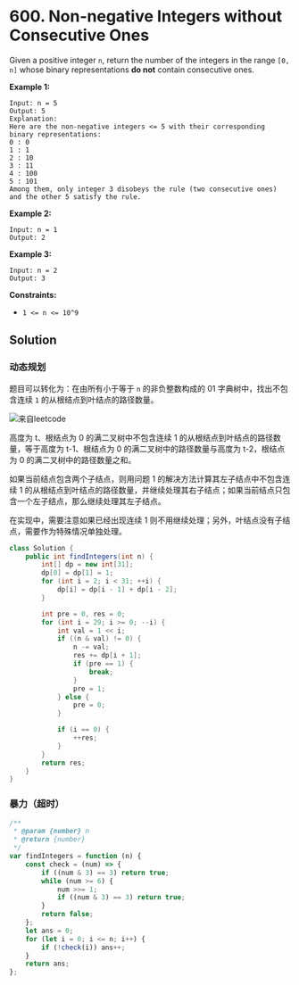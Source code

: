 # 600. Non-negative Integers without Consecutive Ones

Given a positive integer `n`, return the number of the integers in the range `[0, n]` whose binary representations **do not** contain consecutive ones.

**Example 1:**

```
Input: n = 5
Output: 5
Explanation:
Here are the non-negative integers <= 5 with their corresponding binary representations:
0 : 0
1 : 1
2 : 10
3 : 11
4 : 100
5 : 101
Among them, only integer 3 disobeys the rule (two consecutive ones) and the other 5 satisfy the rule.
```

**Example 2:**

```
Input: n = 1
Output: 2
```

**Example 3:**

```
Input: n = 2
Output: 3
```

**Constraints:**

-   `1 <= n <= 10^9`

## Solution

### 动态规划

题目可以转化为：在由所有小于等于 `n` 的非负整数构成的 01 字典树中，找出不包含连续 `1` 的从根结点到叶结点的路径数量。

![来自leetcode](https://assets.leetcode-cn.com/solution-static/600/g1.png)

高度为 t、根结点为 0 的满二叉树中不包含连续 1 的从根结点到叶结点的路径数量，等于高度为 t-1、根结点为 0 的满二叉树中的路径数量与高度为 t-2，根结点为 0 的满二叉树中的路径数量之和。

如果当前结点包含两个子结点，则用问题 1 的解决方法计算其左子结点中不包含连续 1 的从根结点到叶结点的路径数量，并继续处理其右子结点；如果当前结点只包含一个左子结点，那么继续处理其左子结点。

在实现中，需要注意如果已经出现连续 1 则不用继续处理；另外，叶结点没有子结点，需要作为特殊情况单独处理。

```java
class Solution {
    public int findIntegers(int n) {
        int[] dp = new int[31];
        dp[0] = dp[1] = 1;
        for (int i = 2; i < 31; ++i) {
            dp[i] = dp[i - 1] + dp[i - 2];
        }

        int pre = 0, res = 0;
        for (int i = 29; i >= 0; --i) {
            int val = 1 << i;
            if ((n & val) != 0) {
                n -= val;
                res += dp[i + 1];
                if (pre == 1) {
                    break;
                }
                pre = 1;
            } else {
                pre = 0;
            }

            if (i == 0) {
                ++res;
            }
        }
        return res;
    }
}
```

### 暴力（超时）

```javascript
/**
 * @param {number} n
 * @return {number}
 */
var findIntegers = function (n) {
    const check = (num) => {
        if ((num & 3) == 3) return true;
        while (num >= 6) {
            num >>= 1;
            if ((num & 3) == 3) return true;
        }
        return false;
    };
    let ans = 0;
    for (let i = 0; i <= n; i++) {
        if (!check(i)) ans++;
    }
    return ans;
};
```
